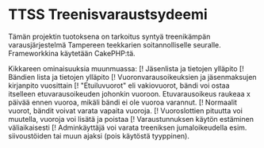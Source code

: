 # TTSS Treenisvaraustsydeemi

Tämän projektin tuotoksena on tarkoitus syntyä treenikämpän varausjärjestelmä Tampereen teekkarien soitannolliselle seuralle. Frameworkkina käytetään CakePHP:tä. 

Kikkareen ominaisuuksia muunmuassa:
[! Jäsenlista ja tietojen ylläpito
[! Bändien lista ja tietojen ylläpito
[! Vuoronvarausoikeuksien ja jäsenmaksujen kirjanpito vuosittain
[! "Etuiluvuorot" eli vakiovuorot, bändi voi ostaa itselleen etuvarausoikeuden johonkin vuoroon. Etuvarausoikeus raukeaa x päivää ennen vuoroa, mikäli bändi ei ole vuoroa varannut.
[! Normaalit vuorot, bändit voivat varata vapaita vuoroja.
[! Vuoroslottien pituutta voi muutella, vuoroja voi lisätä ja poistaa
[! Varaustunnuksen käytön estäminen väliaikaisesti
[! Adminkäyttäjä voi varata treeniksen jumaloikeudella esim. siivoustöiden tai muun ajaksi (pois käytöstä tyyppinen).

